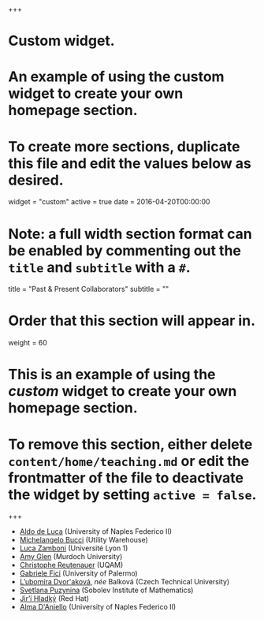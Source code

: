 +++
# Custom widget.
# An example of using the custom widget to create your own homepage section.
# To create more sections, duplicate this file and edit the values below as desired.
widget = "custom"
active = true
date = 2016-04-20T00:00:00

# Note: a full width section format can be enabled by commenting out the `title` and `subtitle` with a `#`.
title = "Past & Present Collaborators"
subtitle = ""

# Order that this section will appear in.
weight = 60

# This is an example of using the *custom* widget to create your own homepage section.

# To remove this section, either delete `content/home/teaching.md` or edit the frontmatter of the file to deactivate the widget by setting `active = false`.

+++

* [Aldo de Luca](http://scholar.google.com/citations?user=3xa03r4AAAAJ)
(University of Naples Federico II)
* [Michelangelo Bucci](http://scholar.google.com/citations?user=MSIhhksAAAAJ)
(Utility Warehouse)
* [Luca Zamboni](https://scholar.google.it/citations?user=vP7iY3gAAAAJ)
(Université Lyon 1)
* [Amy Glen](https://amyglen.wordpress.com/) (Murdoch University)
* [Christophe Reutenauer](http://www.lacim.uqam.ca/~christo/) (UQAM)
* [Gabriele Fici](http://math.unipa.it/fici/) (University of Palermo)
* [L’ubomíra Dvor'aková](https://kmlinux.fjfi.cvut.cz/~balkolub/), _née_ Balková
(Czech Technical University)
* [Svetlana Puzynina](http://math.nsc.ru/~puzynina/) (Sobolev Institute of Mathematics)
* [Jir’í Hladký](https://www.linkedin.com/in/hladkyjiri) (Red Hat)
* [Alma D'Aniello](https://www.docenti.unina.it/alma.daniello)
(University of Naples Federico II)

